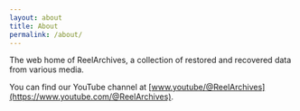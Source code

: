 ```yaml
---
layout: about
title: About
permalink: /about/
---
```


The web home of ReelArchives, a collection of restored and recovered data from various media.

You can find our YouTube channel at [www.youtube/@ReelArchives](https://www.youtube.com/@ReelArchives).